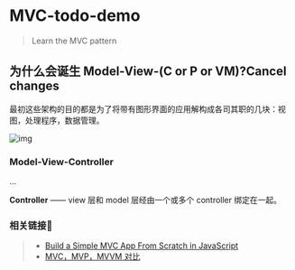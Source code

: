 # MVC-todo-demo
> Learn the MVC pattern
## 为什么会诞生 Model-View-(C or P or VM)?Cancel changes

最初这些架构的目的都是为了将带有图形界面的应用解构成各司其职的几块：视图，处理程序，数据管理。

![img](https://cdn-images-1.medium.com/max/2730/1*EyHs4py3rl8WsAKhno-oSw.png)

### Model-View-Controller
...

**Controller** —— view 层和 model 层经由一个或多个 controller 绑定在一起。

### 相关链接🔗
> + [Build a Simple MVC App From Scratch in JavaScript](https://www.taniarascia.com/javascript-mvc-todo-app/)
> + [MVC，MVP，MVVM 对比](https://github.com/xitu/gold-miner/blob/master/article/2020/mvc-vs-mvp-vs-mvvm.md)
